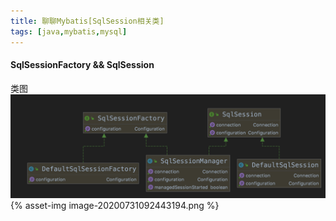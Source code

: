 ```yaml
---
title: 聊聊Mybatis[SqlSession相关类]
tags: [java,mybatis,mysql]
---
```



#### SqlSessionFactory && SqlSession
类图
![image-20200731092443194](Mybatis-2/image-20200731092443194.png)
{% asset-img image-20200731092443194.png %}
